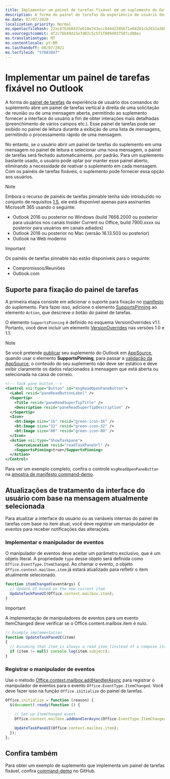 ```yaml
---
title: Implementar um painel de tarefas fixável em um suplemento do Outlook
description: A forma do painel de tarefas da experiência de usuário dos comandos do suplemento abre um painel de tarefas vertical à direita de uma solicitação de reunião ou de uma mensagem aberta, permitindo ao suplemento fornecer à interface do usuário interações mais detalhadas.
ms.date: 07/07/2020
localization_priority: Normal
ms.openlocfilehash: 22ac87b3b8437e610e743ecc844d2395671e04201cb2031a36b3ff96ff8c3dcc
ms.sourcegitcommit: 4f2c76b48d15e7d03c5c5f1f809493758fcd88ec
ms.translationtype: MT
ms.contentlocale: pt-BR
ms.lasthandoff: 08/07/2021
ms.locfileid: "57083847"
---
```

# <a name="implement-a-pinnable-task-pane-in-outlook"></a>Implementar um painel de tarefas fixável no Outlook

A forma do [painel de tarefas](add-in-commands-for-outlook.md#launching-a-task-pane) da experiência de usuário dos comandos do suplemento abre um painel de tarefas vertical à direita de uma solicitação de reunião ou de uma mensagem aberta, permitindo ao suplemento fornecer a interface do usuário a fim de obter interações mais detalhadas (preenchimento de vários campos etc.). Esse painel de tarefas pode ser exibido no painel de leitura durante a exibição de uma lista de mensagens, permitindo o processamento rápido de uma mensagem.

No entanto, se o usuário abrir um painel de tarefas do suplemento em uma mensagem no painel de leitura e selecionar uma nova mensagem, o painel de tarefas será fechado automaticamente, por padrão. Para um suplemento bastante usado, o usuário pode optar por manter esse painel aberto, eliminando a necessidade de reativar o suplemento em cada mensagem. Com os painéis de tarefas fixáveis, o suplemento pode fornecer essa opção aos usuários.

> [!NOTE]
> Embora o recurso de painéis de tarefas pinnable tenha sido introduzido no conjunto de requisitos [1.5](../reference/objectmodel/requirement-set-1.5/outlook-requirement-set-1.5.md), ele está disponível apenas para assinantes Microsoft 365 usando o seguinte:
>
> - Outlook 2016 ou posterior no Windows (build 7668.2000 ou posterior para usuários nos canais Insider Current ou Office, build 7900.xxxx ou posterior para usuários em canais adiados)
> - Outlook 2016 ou posterior no Mac (versão 16.13.503 ou posterior)
> - Outlook na Web moderno

> [!IMPORTANT]
> Os painéis de tarefas pinnable não estão disponíveis para o seguinte:
>
> - Compromissos/Reuniões
> - Outlook.com

## <a name="support-task-pane-pinning"></a>Suporte para fixação do painel de tarefas

A primeira etapa consiste em adicionar o suporte para fixação no [manifesto](manifests.md) do suplemento. Para fazer isso, adicione o elemento [SupportsPinning](../reference/manifest/action.md#supportspinning) ao elemento `Action`, que descreve o botão do painel de tarefas.

O elemento `SupportsPinning` é definido no esquema VersionOverrides v1.1. Portanto, você deve incluir um elemento [VersionOverrides](../reference/manifest/versionoverrides.md) nas versões 1.0 e 1.1.

> [!NOTE]
> Se você pretende [publicar](../publish/publish.md) seu suplemento do Outlook em [AppSource](https://appsource.microsoft.com), quando usar o elemento **SupportsPinning**, para passar a [validação da AppSource](/legal/marketplace/certification-policies), o conteúdo do seu suplemento não deve ser estático e deve exibir claramente os dados relacionados à mensagem que está aberta ou selecionada na caixa de correio.

```xml
<!-- Task pane button -->
<Control xsi:type="Button" id="msgReadOpenPaneButton">
  <Label resid="paneReadButtonLabel" />
  <Supertip>
    <Title resid="paneReadSuperTipTitle" />
    <Description resid="paneReadSuperTipDescription" />
  </Supertip>
  <Icon>
    <bt:Image size="16" resid="green-icon-16" />
    <bt:Image size="32" resid="green-icon-32" />
    <bt:Image size="80" resid="green-icon-80" />
  </Icon>
  <Action xsi:type="ShowTaskpane">
    <SourceLocation resid="readTaskPaneUrl" />
    <SupportsPinning>true</SupportsPinning>
  </Action>
</Control>
```

Para ver um exemplo completo, confira o controle `msgReadOpenPaneButton` na [amostra de manifesto command-demo](https://github.com/OfficeDev/outlook-add-in-command-demo/blob/master/command-demo-manifest.xml).

## <a name="handling-ui-updates-based-on-currently-selected-message"></a>Atualizações de tratamento da interface do usuário com base na mensagem atualmente selecionada

Para atualizar a interface do usuário ou as variáveis internas do painel de tarefas com base no item atual, você deve registrar um manipulador de eventos para receber notificações das alterações.

### <a name="implement-the-event-handler"></a>Implementar o manipulador de eventos

O manipulador de eventos deve aceitar um parâmetro exclusivo, que é um objeto literal. A propriedade `type` desse objeto será definida como `Office.EventType.ItemChanged`. Ao chamar o evento, o objeto `Office.context.mailbox.item` já estará atualizado para refletir o item atualmente selecionado.

```js
function itemChanged(eventArgs) {
  // Update UI based on the new current item
  UpdateTaskPaneUI(Office.context.mailbox.item);
}
```

> [!IMPORTANT]
> A implementação de manipuladores de eventos para um evento ItemChanged deve verificar se o Office.content.mailbox.item é nulo.
>
> ```js
> // Example implementation
> function UpdateTaskPaneUI(item)
> {
>   // Assuming that item is always a read item (instead of a compose item).
>   if (item != null) console.log(item.subject);
> }
> ```

### <a name="register-the-event-handler"></a>Registrar o manipulador de eventos

Use o método [Office.context.mailbox.addHandlerAsync](../reference/objectmodel/preview-requirement-set/office.context.mailbox.md#methods) para registrar o manipulador de eventos para o evento `Office.EventType.ItemChanged`. Você deve fazer isso na função `Office.initialize` do painel de tarefas.

```js
Office.initialize = function (reason) {
  $(document).ready(function () {

    // Set up ItemChanged event
    Office.context.mailbox.addHandlerAsync(Office.EventType.ItemChanged, itemChanged);

    UpdateTaskPaneUI(Office.context.mailbox.item);
  });
};
```

## <a name="see-also"></a>Confira também

Para obter um exemplo de suplemento que implementa um painel de tarefas fixável, confira [command-demo](https://github.com/OfficeDev/outlook-add-in-command-demo) no GitHub.
